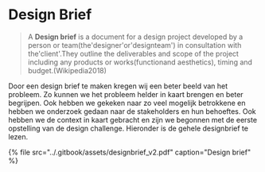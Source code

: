 # Design Brief

> A **Design brief** is a document for a design project developed by a person or team\(the'designer'or'designteam'\) in consultation with the'client'.They outline the deliverables and scope of the project including any products or works\(functionand aesthetics\), timing and budget.\(Wikipedia2018\)

Door een design brief te maken kregen wij een beter beeld van het probleem. Zo kunnen we het probleem helder in kaart brengen en beter begrijpen. Ook hebben we gekeken naar zo veel mogelijk betrokkene en hebben we onderzoek gedaan naar de stakeholders en hun behoeftes. Ook hebben we de context in kaart gebracht en zijn we begonnen met de eerste opstelling van de design challenge. Hieronder is de gehele designbrief te lezen.

{% file src="../.gitbook/assets/designbrief\_v2.pdf" caption="Design brief" %}

